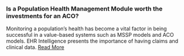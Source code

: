 ### Is a Population Health Management Module worth the investments for an ACO?

Monitoring a population’s health has become a vital factor in being successful in a value-based systems such as MSSP models and ACO models. EHR Intelligence presents the importance of having claims and clinical data. [Read More][1]

[1]: http://ehrintelligence.com/2014/03/04/what-decides-the-success-of-aco-population-health-models/

